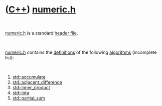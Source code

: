 
 

 

 

 

 

([C++](Cpp.md)) [numeric.h](CppNumericH.md)
=============================================

 

[numeric.h](CppNumericH.md) is a standard [header
file](CppHeaderFile.md).

 

[numeric.h](CppNumericH.md) contains the
[definitions](CppDefinition.md) of the following
[algorithms](CppAlgorithm.md) (incomplete list):

 

1.  [std::accumulate](CppAccumulate.md)
2.  [std::adjacent\_difference](CppAdjacent_difference.md)
3.  [std::inner\_product](CppInner_product.md)
4.  [std::iota](CppIota.md)
5.  [std::partial\_sum](CppPartial_sum.md)

 

 

 

 

 

 

